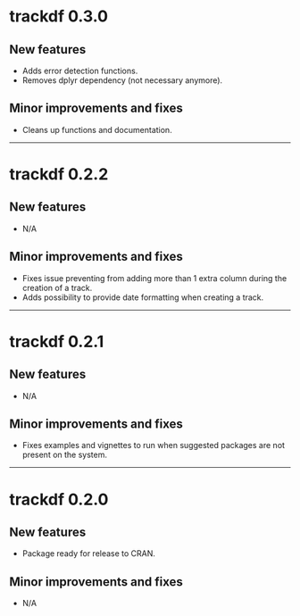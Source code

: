 # trackdf 0.3.0

## New features

* Adds error detection functions.
* Removes dplyr dependency (not necessary anymore). 

## Minor improvements and fixes

* Cleans up functions and documentation. 

---

# trackdf 0.2.2

## New features

* N/A

## Minor improvements and fixes

* Fixes issue preventing from adding more than 1 extra column during the creation
of a track. 
* Adds possibility to provide date formatting when creating a track. 

---

# trackdf 0.2.1

## New features

* N/A

## Minor improvements and fixes

* Fixes examples and vignettes to run when suggested packages are not present on
the system. 

---

# trackdf 0.2.0

## New features

* Package ready for release to CRAN. 

## Minor improvements and fixes

* N/A